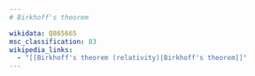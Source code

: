```yaml
---
# Birkhoff's theorem

wikidata: Q865665
msc_classification: 83
wikipedia_links:
  - "[[Birkhoff's theorem (relativity)|Birkhoff's theorem]]"
---
```

